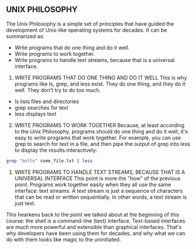 ## UNIX PHILOSOPHY
The Unix Philosophy is a simple set of principles that have guided the development of Unix-like operating systems for decades. It can be summarized as:

* Write programs that do one thing and do it well.
* Write programs to work together.
* Write programs to handle text streams, because that is a universal interface.

1. WRITE PROGRAMS THAT DO ONE THING AND DO IT WELL
This is why programs like ls, grep, and less exist. They do one thing, and they do it well. They don't try to do too much.

- ls lists files and directories
- grep searches for text
- less displays text

2. WRITE PROGRAMS TO WORK TOGETHER
Because, at least according to the Unix Philosophy, programs should do one thing and do it well, it's easy to write programs that work together. For example, you can use grep to search for text in a file, and then pipe the output of grep into less to display the results interactively:

```sh
grep "hello" some_file.txt | less
```

1. WRITE PROGRAMS TO HANDLE TEXT STREAMS, BECAUSE THAT IS A UNIVERSAL INTERFACE
This point is more the "how" of the previous point. Programs work together easily when they all use the same interface: text streams. A text stream is just a sequence of characters that can be read or written sequentially. In other words, a text stream is just text.

This hearkens back to the point we talked about at the beginning of this course: the shell is a command-line (text) interface. Text-based interfaces are much more powerful and extensible than graphical interfaces. That's why developers have been using them for decades, and why what we can do with them looks like magic to the uninitiated.